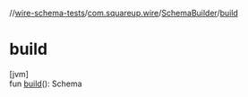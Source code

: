 //[wire-schema-tests](../../../index.md)/[com.squareup.wire](../index.md)/[SchemaBuilder](index.md)/[build](build.md)

# build

[jvm]\
fun [build](build.md)(): Schema

